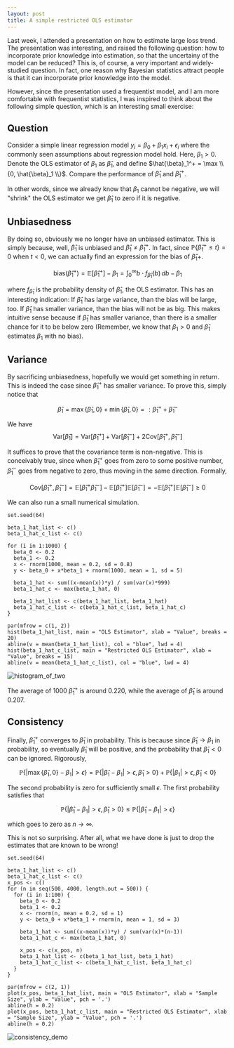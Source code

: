 ```yaml
---
layout: post
title: A simple restricted OLS estimator
---
```


Last week, I attended a presentation on how to estimate large loss trend. The presentation was interesting, and raised the following question: how to incorporate prior knowledge into estimation, so that the uncertainy of the model can be reduced? This is, of course, a very important and widely-studied question. In fact, one reason why Bayesian statistics attract people is that it can incorporate prior knowledge into the model.

However, since the presentation used a frequentist model, and I am more comfortable with frequentist statistics, I was inspired to think about the following simple question, which is an interesting small exercise:

## Question
Consider a simple linear regression model $y_i = \beta_0 + \beta_1 x_i + \epsilon_i$ where the commonly seen assumptions about regression model hold. Here, $\beta_1 > 0$. Denote the OLS estimator of $\beta_1$ as $\hat{\beta}_1$, and define $\hat{\beta}_1^+ = \max \\{0, \hat{\beta}_1 \\}$. Compare the performance of $\hat{\beta}_1$ and $\hat{\beta}_1^+$.

In other words, since we already know that $\beta_1$ cannot be negative, we will "shrink" the OLS estimator we get $\hat{\beta}_1$ to zero if it is negative.

## Unbiasedness
By doing so, obviously we no longer have an unbiased estimator. This is simply because, well, $\hat{\beta}_1$ is unbiased and $\hat{\beta}_1 \ne \hat{\beta}_1^+$. In fact, since $\mathbb{P}\{ \hat{\beta}_1^+ \le t\} = 0$ when $t < 0$, we can actually find an expression for the bias of $\hat{\beta}_1+$.

$$ \text{bias}\left( \hat{\beta}_1^+\right) = \mathbb{E}\left[ \hat{\beta}_1^+ \right] - \beta_1 = \int_0^\infty b\cdot f_{\hat{\beta}_1} \left(b\right) \,db - \beta_1$$

where $f_{\hat{\beta}_1}$ is the probability density of $\hat{\beta}_1$, the OLS estimator. This has an interesting indication: If $\hat{\beta}_1$ has large variance, than the bias will be large, too. If $\hat{\beta}_1$ has smaller variance, than the bias will not be as big. This makes intuitive sense because if $\hat{\beta}_1$ has smaller variance, than there is a smaller chance for it to be below zero (Remember, we know that $\beta_1 > 0$ and $\hat{\beta}_1$ estimates $\beta_1$ with no bias).

## Variance
By sacrificing unbiasedness, hopefully we would get something in return. This is indeed the case since $\hat{\beta}_1^+$ has smaller variance. To prove this, simply notice that

$$ \hat{\beta}_1 = \max \{ \hat{\beta}_1, 0 \} + \min \{ \hat{\beta}_1 , 0\} =: \hat{\beta}_1^+ + \hat{\beta}_1^-$$

We have
$$ \text{Var}\left[ \hat{\beta}_1\right] = \text{Var}\left[ \hat{\beta}_1^+\right] + \text{Var}\left[\hat{\beta}_1^-\right] + 2\text{Cov}\left[ \hat{\beta}_1^+, \hat{\beta}_1^-\right] $$

It suffices to prove that the covariance term is non-negative. This is conceivably true, since when $\hat{\beta}_1^+$ goes from zero to some positive number, $\hat{\beta}_1^-$ goes from negative to zero, thus moving in the same direction. Formally,

$$ \text{Cov}\left[ \hat{\beta}_1^+, \hat{\beta}_1^-\right] = \mathbb{E}\left[ \hat{\beta}_1^+ \hat{\beta}_1^-\right] - \mathbb{E}\left[\hat{\beta}_1^+\right] \mathbb{E}\left[ \hat{\beta}_1^-\right] = - \mathbb{E}\left[\hat{\beta}_1^+\right] \mathbb{E}\left[ \hat{\beta}_1^-\right]  \ge 0$$

We can also run a small numerical simulation.

```{r}
set.seed(64)

beta_1_hat_list <- c()
beta_1_hat_c_list <- c()

for (i in 1:1000) {
  beta_0 <- 0.2
  beta_1 <- 0.2
  x <- rnorm(1000, mean = 0.2, sd = 0.8)
  y <- beta_0 + x*beta_1 + rnorm(1000, mean = 1, sd = 5)
  
  beta_1_hat <- sum((x-mean(x))*y) / sum(var(x)*999)
  beta_1_hat_c <- max(beta_1_hat, 0)
  
  beta_1_hat_list <- c(beta_1_hat_list, beta_1_hat)
  beta_1_hat_c_list <- c(beta_1_hat_c_list, beta_1_hat_c)
}

par(mfrow = c(1, 2))
hist(beta_1_hat_list, main = "OLS Estimator", xlab = "Value", breaks = 20)
abline(v = mean(beta_1_hat_list), col = "blue", lwd = 4)
hist(beta_1_hat_c_list, main = "Restricted OLS Estimator", xlab = "Value", breaks = 15)
abline(v = mean(beta_1_hat_c_list), col = "blue", lwd = 4)
```

![histogram_of_two]({{site.baseurl}}/assets/mean_comparison.jpeg)

The average of 1000 $\hat{\beta}_1^+$ is around 0.220, while the average of $\hat{\beta}_1$ is around 0.207.

## Consistency
Finally, $\hat{\beta}_1^+$ converges to $\hat{\beta}_1$ in probability. This is because since $\hat{\beta}_1 \to \beta_1$ in probability, so eventually $\hat{\beta}_1$ will be positive, and the probability that $\hat{\beta}_1 < 0$ can be ignored. Rigorously,

$$ \mathbb{P}\left\{ | \max \{ \hat{\beta}_1, 0\} - \beta_1 | > \epsilon \right\} = \mathbb{P}\left\{ |\hat{\beta}_1 - \beta_1 | > \epsilon , \hat{\beta}_1 > 0\right\} + \mathbb{P}\left\{  |\beta_1| > \epsilon, \hat{\beta}_1 < 0\right\}$$

The second probability is zero for sufficiently small $\epsilon$. The first probability satisfies that

$$\mathbb{P}\left\{ |\hat{\beta}_1 - \beta_1 | > \epsilon , \hat{\beta}_1 > 0\right\} \le  \mathbb{P}\left\{ |\hat{\beta}_1 - \beta_1 | > \epsilon \right\}$$

which goes to zero as $n\to\infty$.

This is not so surprising. After all, what we have done is just to drop the estimates that are known to be wrong!

```{r}
set.seed(64)

beta_1_hat_list <- c()
beta_1_hat_c_list <- c()
x_pos <- c()
for (n in seq(500, 4000, length.out = 500)) {
  for (i in 1:100) {
    beta_0 <- 0.2
    beta_1 <- 0.2
    x <- rnorm(n, mean = 0.2, sd = 1)
    y <- beta_0 + x*beta_1 + rnorm(n, mean = 1, sd = 3)
    
    beta_1_hat <- sum((x-mean(x))*y) / sum(var(x)*(n-1))
    beta_1_hat_c <- max(beta_1_hat, 0)
    
    x_pos <- c(x_pos, n)
    beta_1_hat_list <- c(beta_1_hat_list, beta_1_hat)
    beta_1_hat_c_list <- c(beta_1_hat_c_list, beta_1_hat_c)
  }
}

par(mfrow = c(2, 1))
plot(x_pos, beta_1_hat_list, main = "OLS Estimator", xlab = "Sample Size", ylab = "Value", pch = '.')
abline(h = 0.2)
plot(x_pos, beta_1_hat_c_list, main = "Restricted OLS Estimator", xlab = "Sample Size", ylab = "Value", pch = '.')
abline(h = 0.2)
```

![consistency_demo]({{site.baseurl}}/assets/restricted_consistency.jpeg)
